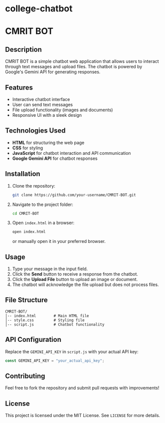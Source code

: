# college-chatbot
# CMRIT BOT

## Description
CMRIT BOT is a simple chatbot web application that allows users to interact through text messages and upload files. The chatbot is powered by Google's Gemini API for generating responses.

## Features
- Interactive chatbot interface
- User can send text messages
- File upload functionality (images and documents)
- Responsive UI with a sleek design

## Technologies Used
- **HTML** for structuring the web page
- **CSS** for styling
- **JavaScript** for chatbot interaction and API communication
- **Google Gemini API** for chatbot responses

## Installation
1. Clone the repository:
   ```sh
   git clone https://github.com/your-username/CMRIT-BOT.git
   ```
2. Navigate to the project folder:
   ```sh
   cd CMRIT-BOT
   ```
3. Open `index.html` in a browser:
   ```sh
   open index.html
   ```
   or manually open it in your preferred browser.

## Usage
1. Type your message in the input field.
2. Click the **Send** button to receive a response from the chatbot.
3. Click the **Upload File** button to upload an image or document.
4. The chatbot will acknowledge the file upload but does not process files.

## File Structure
```
CMRIT-BOT/
│-- index.html        # Main HTML file
│-- style.css         # Styling file
│-- script.js         # Chatbot functionality
```

## API Configuration
Replace the `GEMINI_API_KEY` in `script.js` with your actual API key:
```js
const GEMINI_API_KEY = "your_actual_api_key";
```

## Contributing
Feel free to fork the repository and submit pull requests with improvements!

## License
This project is licensed under the MIT License. See `LICENSE` for more details.

